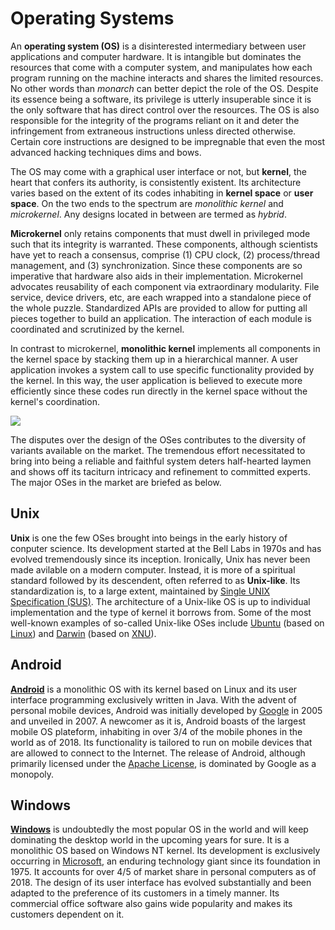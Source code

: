 # Operating Systems

An **operating system (OS)** is a disinterested intermediary between user applications and computer hardware. It is intangible but dominates the resources that come with a computer system, and manipulates how each program running on the machine interacts and shares the limited resources. No other words than *monarch* can better depict the role of the OS. Despite its essence being a software, its privilege is utterly insuperable since it is the only software that has direct control over the resources. The OS is also responsible for the integrity of the programs reliant on it and deter the infringement from extraneous instructions unless directed otherwise. Certain core instructions are designed to be impregnable that even the most advanced hacking techniques dims and bows.

The OS may come with a graphical user interface or not, but **kernel**, the heart that confers its authority, is consistently existent. Its architecture varies based on the extent of its codes inhabiting in **kernel space** or **user space**. On the two ends to the spectrum are *monolithic kernel* and *microkernel*. Any designs located in between are termed as *hybrid*.

**Microkernel** only retains components that must dwell in privileged mode such that its integrity is warranted. These components, although scientists have yet to reach a consensus, comprise (1) CPU clock, (2) process/thread management, and (3) synchronization. Since these components are so imperative that hardware also aids in their implementation. Microkernel advocates reusability of each component via extraordinary modularity. File service, device drivers, etc, are each wrapped into a standalone piece of the whole puzzle. Standardized APIs are provided to allow for putting all pieces together to build an application. The interaction of each module is coordinated and scrutinized by the kernel.

In contrast to microkernel, **monolithic kernel** implements all components in the kernel space by stacking them up in a hierarchical manner. A user application invokes a system call to use specific functionality provided by the kernel. In this way, the user application is believed to execute more efficiently since these codes run directly in the kernel space without the kernel's coordination.

![](https://upload.wikimedia.org/wikipedia/commons/6/67/OS-structure.svg)

The disputes over the design of the OSes contributes to the diversity of variants available on the market. The tremendous effort necessitated to bring into being a reliable and faithful system deters half-hearted laymen and shows off its taciturn intricacy and refinement to committed experts. The major OSes in the market are briefed as below.

## Unix

**Unix** is one the few OSes brought into beings in the early history of conputer science. Its development started at the Bell Labs in 1970s and has evolved tremendously since its inception. Ironically, Unix has never been made avilable on a modern computer. Instead, it is more of a spiritual standard followed by its descendent, often referred to as **Unix-like**. Its standardization is, to a large extent, maintained by [Single UNIX Specification (SUS)](http://www.unix.org). The architecture of a Unix-like OS is up to individual implementation and the type of kernel it borrows from. Some of the most well-known examples of so-called Unix-like OSes include [Ubuntu](https://www.ubuntu.com) (based on [Linux](https://www.kernel.org)) and [Darwin](https://opensource.apple.com) (based on [XNU](https://opensource.apple.com/source/xnu)).

## Android

**[Android](https://www.android.com)** is a monolithic OS with its kernel based on Linux and its user interface programming exclusively written in Java. With the advent of personal mobile devices, Android was initially developed by [Google](https://www.google.com) in 2005 and unveiled in 2007. A newcomer as it is, Android boasts of the largest mobile OS plateform, inhabiting in over 3/4 of the mobile phones in the world as of 2018. Its functionality is tailored to run on mobile devices that are allowed to connect to the Internet. The release of Android, although primarily licensed under the [Apache License](https://www.apache.org/licenses), is dominated by Google as a monopoly.

## Windows

**[Windows](https://www.microsoft.com/windows)** is undoubtedly the most popular OS in the world and will keep dominating the desktop world in the upcoming years for sure. It is a monolithic OS based on Windows NT kernel. Its development is exclusively occurring in [Microsoft](https://www.microsoft.com), an enduring technology giant since its foundation in 1975. It accounts for over 4/5 of market share in personal computers as of 2018. The design of its user interface has evolved substantially and been adapted to the preference of its customers in a timely manner. Its commercial office software also gains wide popularity and makes its customers dependent on it.
